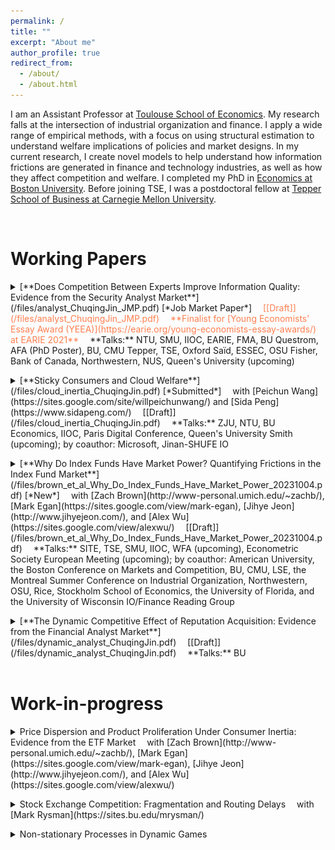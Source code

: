 ```yaml
---
permalink: /
title: ""
excerpt: "About me"
author_profile: true
redirect_from:
  - /about/
  - /about.html
---
```

I am an Assistant Professor at [Toulouse School of Economics](https://www.tse-fr.eu/). My research falls at the intersection of industrial organization and finance. I apply a wide range of empirical methods, with a focus on using structural estimation to understand welfare implications of policies and market designs. In my current research, I create novel models to help understand how information frictions are generated in finance and technology industries, as well as how they affect competition and welfare. I completed my PhD in [Economics at Boston University](https://www.bu.edu/econ/). Before joining TSE, I was a postdoctoral fellow at [Tepper School of Business at Carnegie Mellon University](https://www.cmu.edu/tepper/index.html).

<p></p>

<br>

# Working Papers

<details>
<summary markdown='span'>
[**Does Competition Between Experts Improve Information Quality: Evidence from the Security Analyst Market**](/files/analyst_ChuqingJin_JMP.pdf)  [*Job Market Paper*]         
<span style="color:coral">
 [[Draft]](/files/analyst_ChuqingJin_JMP.pdf)   
 **Finalist for [Young Economists' Essay Award (YEEA)](https://earie.org/young-economists-essay-awards/) at EARIE 2021**
</span>  
 **Talks:** NTU, SMU, IIOC, EARIE, FMA, BU Questrom, AFA (PhD Poster), BU, CMU Tepper, TSE, Oxford Saïd, ESSEC, OSU Fisher, Bank of Canada, Northwestern, NUS, Queen's University (upcoming)
</summary>

* *Financial analysts are rewarded for being* ***the most accurate****. This leads them to distort their forecasts to differentiate themselves from their peers, but also disciplines their optimism bias. In the current market, the disciplinary effect dominates while both effects are present, so it is optimal to have moderate competition between analysts to both improve aggregate information and contain the distortion.*

<img src="/images/distortion.png" class = "center" width="600" />

<img src="/images/discipline.png" class = "center" width="600" />

</details>

<p></p>

<details>
<summary markdown='span'>
[**Sticky Consumers and Cloud Welfare**](/files/cloud_inertia_ChuqingJin.pdf)   [*Submitted*]       
 with [Peichun Wang](https://sites.google.com/site/willpeichunwang/) and [Sida Peng](https://www.sidapeng.com/)    
 [[Draft]](/files/cloud_inertia_ChuqingJin.pdf)   
 **Talks:** ZJU, NTU, BU Economics, IIOC, Paris Digital Conference, Queen's University Smith (upcoming); by coauthor: Microsoft, Jinan-SHUFE IO    
</summary>

* *Cloud computing creates big welfare benefits, particularly for smaller firms, but we find that cloud customers are sticky to old cloud products, thus undermining cloud's benefits. Cloud migration services and introductory discounts, which incentivize firms to try new products, can improve both consumer welfare and provider revenue.*

<img src="/images/rd_cloud_inertia.png" class = "center" width = "600" />

</details>
<p></p>

<details>
<summary markdown='span'>
[**Why Do Index Funds Have Market Power? Quantifying Frictions in the Index Fund Market**](/files/brown_et_al_Why_Do_Index_Funds_Have_Market_Power_20231004.pdf)    [*New*]     
 with [Zach Brown](http://www-personal.umich.edu/~zachb/), [Mark Egan](https://sites.google.com/view/mark-egan), [Jihye Jeon](http://www.jihyejeon.com/), and [Alex Wu](https://sites.google.com/view/alexwu/)   
 [[Draft]](/files/brown_et_al_Why_Do_Index_Funds_Have_Market_Power_20231004.pdf)   
 **Talks:** SITE, TSE, SMU, IIOC, WFA (upcoming), Econometric Society European Meeting (upcoming); by coauthor: American University, the Boston Conference on Markets and Competition, BU, CMU, LSE, the Montreal Summer Conference on Industrial Organization, Northwestern, OSU, Rice, Stockholm School of Economics, the University of Florida, and the University of Wisconsin IO/Finance Reading Group   
</summary>

* *We develop a novel quantitative dynamic model of demand for and supply of index funds to decompose the impact of **inertia**, **search frictions**, and **preference heterogeneity**. We find that the average expense ratio paid by retail investors are roughly 45% higher due to search frictions and 40% due to inertia than the friction-less baseline. Removing inertia has a small impact when search frictions are high.*

<img src="/images/cf_cdf_no_inertia.png" class = "center" width = "300" /><img src="/images/cf_cdf_no_search.png" class = "center" width = "300" />

</details>

<p></p>

<details>
<summary markdown='span'>
[**The Dynamic Competitive Effect of Reputation Acquisition: Evidence from the Financial Analyst Market**](/files/dynamic_analyst_ChuqingJin.pdf)        
 [[Draft]](/files/dynamic_analyst_ChuqingJin.pdf)  
 **Talks:** BU
</summary>
</details>
<br>

# Work-in-progress

<details>
<summary markdown='span'>
Price Dispersion and Product Proliferation Under Consumer Inertia: Evidence from the ETF Market   
 with [Zach Brown](http://www-personal.umich.edu/~zachb/), [Mark Egan](https://sites.google.com/view/mark-egan), [Jihye Jeon](http://www.jihyejeon.com/), and [Alex Wu](https://sites.google.com/view/alexwu/)   
</summary>
</details>
<p></p>

<details>
<summary markdown='span'>
Stock Exchange Competition: Fragmentation and Routing Delays  
 with [Mark Rysman](https://sites.bu.edu/mrysman/)
</summary>
</details>
<p></p>

<details>
<summary markdown='span'>
Non-stationary Processes in Dynamic Games
</summary>
</details>
<br/>
